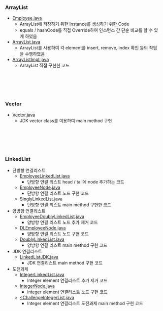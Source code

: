### ArrayList
- <a href="https://github.com/hongjw1991/Java-DataStructure-Algorithm-DesignPattern/blob/master/data_structure/list/Employee.java">Employee.java</a>
    - ArrayList에 저장하기 위한 Instance를 생성하기 위한 Code
    - equals / hashCode를 직접 Override하여 인스턴스 간 단순 비교를 할 수 있게 하였음
- <a href="https://github.com/hongjw1991/Java-DataStructure-Algorithm-DesignPattern/blob/master/data_structure/list/ArrayList.java">ArrayList.java</a>
    - ArrayList를 사용하여 각 element를 insert, remove, index 확인 등의 작업을 수행하였음
- <a href="https://github.com/hongjw1991/Java-DataStructure-Algorithm-DesignPattern/blob/master/data_structure/list/ArrayListImpl.java">ArrayListImpl.java</a>
    - ArrayList 직접 구현한 코드

<br/><br/><br/><br/>

### Vector
- <a href="https://github.com/hongjw1991/Java-DataStructure-Algorithm-DesignPattern/blob/master/data_structure/list/Vector.java">Vector.java</a>
   - JDK vector class를 이용하여 main method 구현

<br/><br/><br/><br/>

### LinkedList
- 단방향 연결리스트
    - <a href="https://github.com/hongjw1991/Java-DataStructure-Algorithm-DesignPattern/blob/master/data_structure/list/EmployeeLinkedList.java">EmployeeLinkedList.java</a>
        - 단방향 연결 리스트 head / tail에 node 추가하는 코드
    - <a href="https://github.com/hongjw1991/Java-DataStructure-Algorithm-DesignPattern/blob/master/data_structure/list/EmployeeNode.java">EmployeeNode.java</a>
        - 단방향 연결 리스트 노드 구현 코드
    - <a href="https://github.com/hongjw1991/Java-DataStructure-Algorithm-DesignPattern/blob/master/data_structure/list/SinglyLinkedList.java">SinglyLinkedList.java</a>
        - 단방향 연결 리스트 main method 구현한 코드
- 양방향 연결리스트
    - <a href="https://github.com/hongjw1991/Java-DataStructure-Algorithm-DesignPattern/blob/master/data_structure/list/EmployeeDoublyLinkedList.java">EmployeeDoublyLinkedList.java</a>
        - 양방향 연결 리스트 노드 추가 제거 코드
    - <a href="https://github.com/hongjw1991/Java-DataStructure-Algorithm-DesignPattern/blob/master/data_structure/list/DLEmployeeNode.java">DLEmployeeNode.java</a>
        - 양방향 연결 리스트 노드 구현 코드
    - <a href="https://github.com/hongjw1991/Java-DataStructure-Algorithm-DesignPattern/blob/master/data_structure/list/DoublyLinkedList.java">DoublyLinkedList.java</a>
        - 양방향 연결 리스트 main method 구현 코드
- JDK 연결리스트
    - <a href="https://github.com/hongjw1991/Java-DataStructure-Algorithm-DesignPattern/blob/master/data_structure/list/LinkedListJDK.java">LinkedListJDK.java</a>
        - JDK 연결리스트 main method 구현 코드
- 도전과제
    - <a href="https://github.com/hongjw1991/Java-DataStructure-Algorithm-DesignPattern/blob/master/data_structure/list/IntegerLinkedList.java">IntegerLinkedList.java</a>
        - Integer element 연결리스트 추가 제거 코드
    - <a href="https://github.com/hongjw1991/Java-DataStructure-Algorithm-DesignPattern/blob/master/data_structure/list/IntegerNode.java">IntegerNode.java</a>
        - Integer element 연결리스트 노드 구현 코드
    - <a href="https://github.com/hongjw1991/Java-DataStructure-Algorithm-DesignPattern/blob/master/data_structure/list/ChallengeIntegerList.java"><ChallengeIntegerList.java</a>
        - Integer element 연결리스트 도전과제 main method 구현 코드